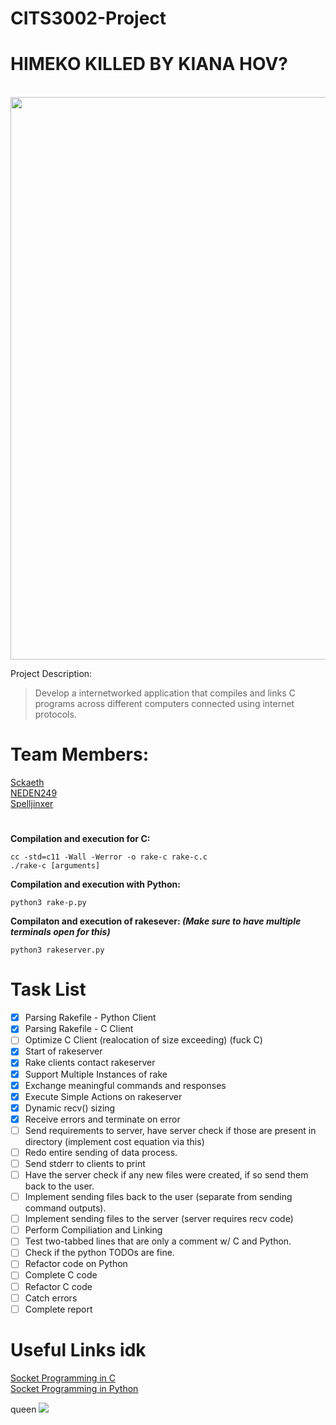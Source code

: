 # CITS3002-Project
<p align="center">
  <b> <h1>HIMEKO KILLED BY KIANA HOV?</h1></b><br>
  <img src="https://c.tenor.com/h3zX-_0GoooAAAAM/himeko-murata-himeko.gif" | width=900><br>
</p>

Project Description:
> Develop a internetworked application that compiles and links C programs across different computers connected using internet protocols.
# Team Members:
[Sckaeth](https://github.com/Sckaeth) <br>
[NEDEN249](https://github.com/NEDEN249) <br>
[Spelljinxer](https://github.com/Spelljinxer)
#
**Compilation and execution for C:**
  ```
  cc -std=c11 -Wall -Werror -o rake-c rake-c.c
  ./rake-c [arguments]
  ```
**Compilation and execution with Python:**
  ```
  python3 rake-p.py
  ```
**Compilaton and execution of rakesever: _(Make sure to have multiple terminals open for this)_**
  ```
  python3 rakeserver.py
  ```
  
<!-- UPDATE THIS AS WE GO ALONG-->
# Task List
- [x] Parsing Rakefile - Python Client 
- [x] Parsing Rakefile - C Client
- [ ] Optimize C Client (realocation of size exceeding) (fuck C)
- [x] Start of rakeserver
- [x] Rake clients contact rakeserver
- [x] Support Multiple Instances of rake
- [x] Exchange meaningful commands and responses
- [x] Execute Simple Actions on rakeserver
- [x] Dynamic recv() sizing
- [x] Receive errors and terminate on error
- [ ] Send requirements to server, have server check if those are present in directory (implement cost equation via this)
- [ ] Redo entire sending of data process.
- [ ] Send stderr to clients to print
- [ ] Have the server check if any new files were created, if so send them back to the user.
- [ ] Implement sending files back to the user (separate from sending command outputs).
- [ ] Implement sending files to the server (server requires recv code)
- [ ] Perform Compiliation and Linking
- [ ] Test two-tabbed lines that are only a comment w/ C and Python.
- [ ] Check if the python TODOs are fine.
- [ ] Refactor code on Python
- [ ] Complete C code
- [ ] Refactor C code
- [ ] Catch errors
- [ ] Complete report

<!-- Could update this with more links for the future -->
# Useful Links idk
[Socket Programming in C](https://www.geeksforgeeks.org/socket-programming-cc/) <br>
[Socket Programming in Python](https://www.geeksforgeeks.org/socket-programming-python/) <br>


queen
<img src="https://static.wikia.nocookie.net/hoducks/images/b/b9/Azure_Empyrea.png/revision/latest?cb=20201226082505">
